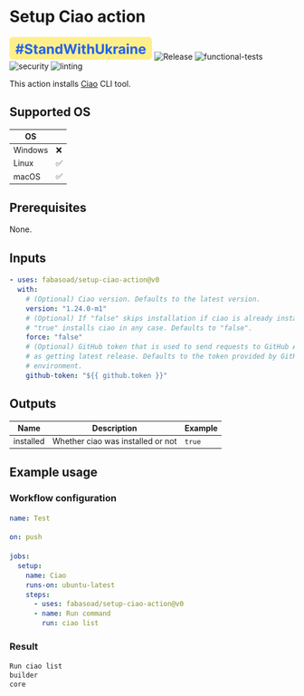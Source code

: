 # Setup Ciao action

[![Stand With Ukraine](https://raw.githubusercontent.com/vshymanskyy/StandWithUkraine/main/badges/StandWithUkraine.svg)](https://stand-with-ukraine.pp.ua)
![Release](https://img.shields.io/github/v/release/fabasoad/setup-ciao-action?include_prereleases)
![functional-tests](https://github.com/fabasoad/setup-ciao-action/actions/workflows/functional-tests.yml/badge.svg)
![security](https://github.com/fabasoad/setup-ciao-action/actions/workflows/security.yml/badge.svg)
![linting](https://github.com/fabasoad/setup-ciao-action/actions/workflows/linting.yml/badge.svg)

This action installs [Ciao](http://ciao-lang.org) CLI tool.

## Supported OS

<!-- prettier-ignore-start -->
| OS      |                    |
|---------|--------------------|
| Windows | :x:                |
| Linux   | :white_check_mark: |
| macOS   | :white_check_mark: |
<!-- prettier-ignore-end -->

## Prerequisites

None.

## Inputs

```yaml
- uses: fabasoad/setup-ciao-action@v0
  with:
    # (Optional) Ciao version. Defaults to the latest version.
    version: "1.24.0-m1"
    # (Optional) If "false" skips installation if ciao is already installed. If
    # "true" installs ciao in any case. Defaults to "false".
    force: "false"
    # (Optional) GitHub token that is used to send requests to GitHub API such
    # as getting latest release. Defaults to the token provided by GitHub Actions
    # environment.
    github-token: "${{ github.token }}"
```

## Outputs

<!-- prettier-ignore-start -->
| Name      | Description                       | Example |
|-----------|-----------------------------------|---------|
| installed | Whether ciao was installed or not | `true`  |
<!-- prettier-ignore-end -->

## Example usage

### Workflow configuration

```yaml
name: Test

on: push

jobs:
  setup:
    name: Ciao
    runs-on: ubuntu-latest
    steps:
      - uses: fabasoad/setup-ciao-action@v0
      - name: Run command
        run: ciao list
```

### Result

```shell
Run ciao list
builder
core
```

